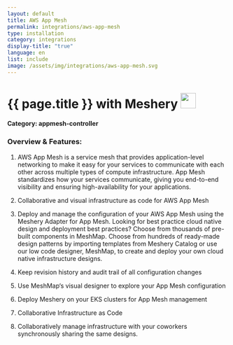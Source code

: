 ```yaml
---
layout: default
title: AWS App Mesh
permalink: integrations/aws-app-mesh
type: installation
category: integrations
display-title: "true"
language: en
list: include
image: /assets/img/integrations/aws-app-mesh.svg
---
```


<h1>{{ page.title }} with Meshery <img src="{{ page.image }}" style="width: 35px; height: 35px;" /></h1>


#### Category: appmesh-controller

### Overview & Features:
1. AWS App Mesh is a service mesh that provides application-level networking to make it easy for your services to communicate with each other across multiple types of compute infrastructure. App Mesh standardizes how your services communicate, giving you end-to-end visibility and ensuring high-availability for your applications.

2. Collaborative and visual infrastructure as code for AWS App Mesh

4. 
    Deploy and manage the configuration of your AWS App Mesh using the Meshery Adapter for App Mesh. Looking for best practice cloud native design and deployment best practices? Choose from thousands of pre-built components in MeshMap. Choose from hundreds of ready-made design patterns by importing templates from Meshery Catalog or use our low code designer, MeshMap, to create and deploy your own cloud native infrastructure designs.



5. Keep revision history and audit trail of all configuration changes

6. Use MeshMap&lsquo;s visual designer to explore your App Mesh configuration

7. Deploy Meshery on your EKS clusters for App Mesh management

8. Collaborative Infrastructure as Code

9. Collaboratively manage infrastructure with your coworkers synchronously sharing the same designs.


